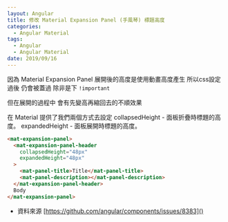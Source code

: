 ```yaml
---
layout: Angular
title: 修改 Material Expansion Panel (手風琴) 標題高度
categories:
  - Angular Material
tags:
  - Angular
  - Angular Material
date: 2019/09/16
---
```


因為 Material Expansion Panel 展開後的高度是使用動畫高度產生
所以css設定過後 仍會被蓋過
除非是下 `!important`

但在展開的過程中 會有先變高再縮回去的不順效果

在 Material 提供了我們兩個方式去設定 
collapsedHeight  - 面板折疊時標題的高度。
expandedHeight  - 面板展開時標題的高度。

```html
<mat-expansion-panel>
  <mat-expansion-panel-header 
    collapsedHeight="48px"
    expandedHeight="48px"
  >
    <mat-panel-title>Title</mat-panel-title>
    <mat-panel-description></mat-panel-description>
  </mat-expansion-panel-header>
  Body
</mat-expansion-panel>
```

- 資料來源 [https://github.com/angular/components/issues/8383]()
